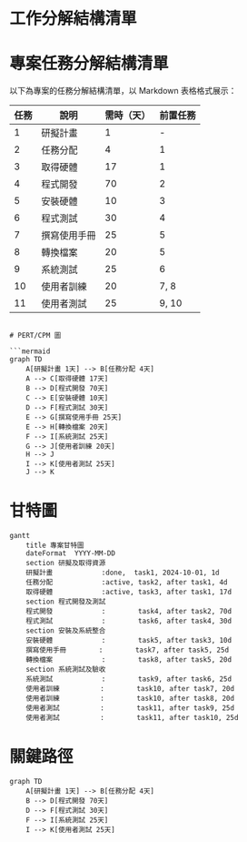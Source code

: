 # 工作分解結構清單

# 專案任務分解結構清單

以下為專案的任務分解結構清單，以 Markdown 表格格式展示：

| 任務 | 說明         | 需時（天） | 前置任務 |
| ---- | ------------ | ---------- | -------- |
| 1    | 研擬計畫     | 1          | -        |
| 2    | 任務分配     | 4          | 1        |
| 3    | 取得硬體     | 17         | 1        |
| 4    | 程式開發     | 70         | 2        |
| 5    | 安裝硬體     | 10         | 3        |
| 6    | 程式測試     | 30         | 4        |
| 7    | 撰寫使用手冊 | 25         | 5        |
| 8    | 轉換檔案     | 20         | 5        |
| 9    | 系統測試     | 25         | 6        |
| 10   | 使用者訓練   | 20         | 7, 8     |
| 11   | 使用者測試   | 25         | 9, 10    |


``````

# PERT/CPM 圖

```mermaid
graph TD
    A[研擬計畫 1天] --> B[任務分配 4天]
    A --> C[取得硬體 17天]
    B --> D[程式開發 70天]
    C --> E[安裝硬體 10天]
    D --> F[程式測試 30天]
    E --> G[撰寫使用手冊 25天]
    E --> H[轉換檔案 20天]
    F --> I[系統測試 25天]
    G --> J[使用者訓練 20天]
    H --> J
    I --> K[使用者測試 25天]
    J --> K

``````
# 甘特圖
```mermaid
gantt
    title 專案甘特圖
    dateFormat  YYYY-MM-DD
    section 研擬及取得資源
    研擬計畫            :done,  task1, 2024-10-01, 1d
    任務分配            :active, task2, after task1, 4d
    取得硬體            :active, task3, after task1, 17d
    section 程式開發及測試
    程式開發            :        task4, after task2, 70d
    程式測試            :        task6, after task4, 30d
    section 安裝及系統整合
    安裝硬體            :        task5, after task3, 10d
    撰寫使用手冊        :        task7, after task5, 25d
    轉換檔案            :        task8, after task5, 20d
    section 系統測試及驗收
    系統測試            :        task9, after task6, 25d
    使用者訓練          :        task10, after task7, 20d
    使用者訓練          :        task10, after task8, 20d
    使用者測試          :        task11, after task9, 25d
    使用者測試          :        task11, after task10, 25d
``````
# 關鍵路徑
```mermaid
graph TD
    A[研擬計畫 1天] --> B[任務分配 4天]
    B --> D[程式開發 70天]
    D --> F[程式測試 30天]
    F --> I[系統測試 25天]
    I --> K[使用者測試 25天]
``````
